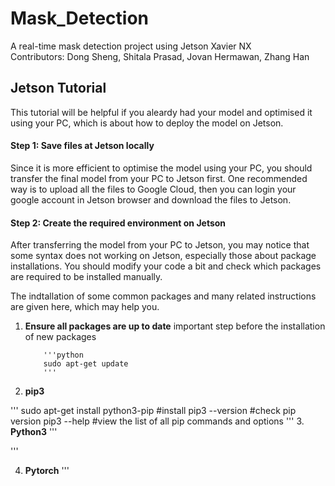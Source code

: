 # Mask_Detection
A real-time mask detection project using Jetson Xavier NX <br>
Contributors: Dong Sheng, Shitala Prasad, Jovan Hermawan, Zhang Han

## Jetson Tutorial
This tutorial will be helpful if you aleardy had your model and optimised it using your PC, which is about how to deploy the model on Jetson.

#### Step 1: Save files at Jetson locally
Since it is more efficient to optimise the model using your PC, you should transfer the final model from your PC to Jetson first. One recommended way is to upload all the files to Google Cloud, then you can login your google account in Jetson browser and download the files to Jetson.

#### Step 2: Create the required environment on Jetson
After transferring the model from your PC to Jetson, you may notice that some syntax does not working on Jetson, especially those about package installations. You should modify your code a bit and check which packages are required to be installed manually. 

The indtallation of some common packages and many related instructions are given here, which may help you.

1. **Ensure all packages are up to date**
important step before the installation of new packages <br>
           
           '''python
           sudo apt-get update
           '''

2. **pip3**

'''
sudo apt-get install python3-pip  #install
pip3 --version  #check pip version
pip3 --help  #view the list of all pip commands and options
'''
3. **Python3**
'''

'''

4. **Pytorch**
'''



